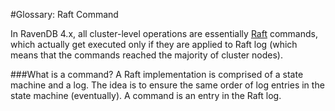 #Glossary: Raft Command

In RavenDB 4.x, all cluster-level operations are essentially [Raft](./raft-algorithm) commands, which actually get executed only if they are applied to Raft log (which means that the commands reached the majority of cluster nodes).

###What is a command?
A Raft implementation is comprised of a state machine and a log. The idea is to ensure the same order of log entries in the state machine (eventually).
A command is an entry in the Raft log.
